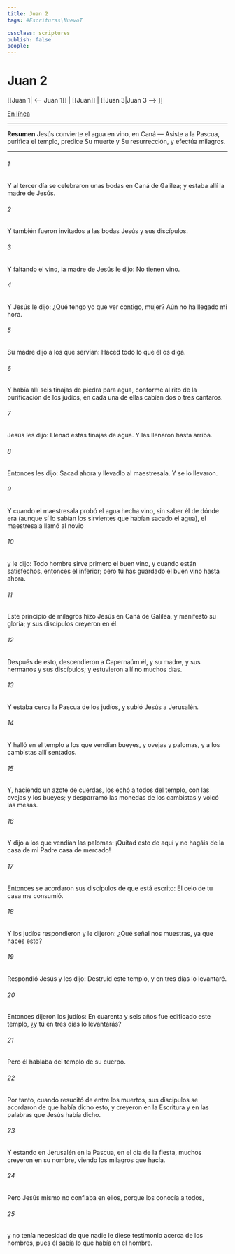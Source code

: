 ```yaml
---
title: Juan 2
tags: #Escrituras\NuevoT

cssclass: scriptures
publish: false
people:
---
```


# Juan 2
[[Juan 1| <-- Juan 1]] | [[Juan]] | [[Juan 3|Juan 3 --> ]]

[En línea](https://churchofjesuschrist.org/study/scriptures/nt/john/2?lang=spa)

---
__Resumen__
Jesús convierte el agua en vino, en Caná — Asiste a la Pascua, purifica el templo, predice Su muerte y Su resurrección, y efectúa milagros.

---
###### 1 
Y al tercer día se celebraron unas bodas en Caná de Galilea; y estaba allí la madre de Jesús.

###### 2 
Y también fueron invitados a las bodas Jesús y sus discípulos.

###### 3 
Y faltando el vino, la madre de Jesús le dijo: No tienen vino.

###### 4 
Y Jesús le dijo: ¿Qué tengo yo que ver contigo, mujer? Aún no ha llegado mi hora.

###### 5 
Su madre dijo a los que servían: Haced todo lo que él os diga.

###### 6 
Y había allí seis tinajas de piedra para agua, conforme al rito de la purificación de los judíos, en cada una de ellas cabían dos o tres cántaros.

###### 7 
Jesús les dijo: Llenad estas tinajas de agua. Y las llenaron hasta arriba.

###### 8 
Entonces les dijo: Sacad ahora y llevadlo al maestresala. Y se lo llevaron.

###### 9 
Y cuando el maestresala probó el agua hecha vino, sin saber él de dónde era (aunque sí lo sabían los sirvientes que habían sacado el agua), el maestresala llamó al novio

###### 10 
y le dijo: Todo hombre sirve primero el buen vino, y cuando están satisfechos, entonces el inferior; pero tú has guardado el buen vino hasta ahora.

###### 11 
Este principio de milagros hizo Jesús en Caná de Galilea, y manifestó su gloria; y sus discípulos creyeron en él.

###### 12 
Después de esto, descendieron a Capernaúm él, y su madre, y sus hermanos y sus discípulos; y estuvieron allí no muchos días.

###### 13 
Y estaba cerca la Pascua de los judíos, y subió Jesús a Jerusalén.

###### 14 
Y halló en el templo a los que vendían bueyes, y ovejas y palomas, y a los cambistas allí sentados.

###### 15 
Y, haciendo un azote de cuerdas, los echó a todos del templo, con las ovejas y los bueyes; y desparramó las monedas de los cambistas y volcó las mesas.

###### 16 
Y dijo a los que vendían las palomas: ¡Quitad esto de aquí y no hagáis de la casa de mi Padre casa de mercado!

###### 17 
Entonces se acordaron sus discípulos de que está escrito: El celo de tu casa me consumió.

###### 18 
Y los judíos respondieron y le dijeron: ¿Qué señal nos muestras, ya que haces esto?

###### 19 
Respondió Jesús y les dijo: Destruid este templo, y en tres días lo levantaré.

###### 20 
Entonces dijeron los judíos: En cuarenta y seis años fue edificado este templo, ¿y tú en tres días lo levantarás?

###### 21 
Pero él hablaba del templo de su cuerpo.

###### 22 
Por tanto, cuando resucitó de entre los muertos, sus discípulos se acordaron de que había dicho esto, y creyeron en la Escritura y en las palabras que Jesús había dicho.

###### 23 
Y estando en Jerusalén en la Pascua, en el día de la fiesta, muchos creyeron en su nombre, viendo los milagros que hacía.

###### 24 
Pero Jesús mismo no confiaba en ellos, porque los conocía a todos,

###### 25 
y no tenía necesidad de que nadie le diese testimonio acerca de los hombres, pues él sabía lo que había en el hombre.

